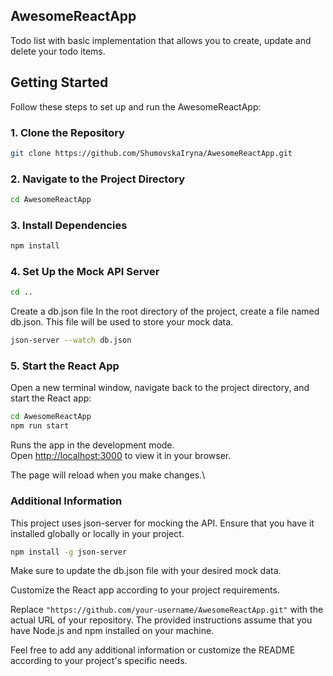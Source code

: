 ## AwesomeReactApp

Todo list with basic implementation that allows you to create, update and delete your todo items.

## Getting Started

Follow these steps to set up and run the AwesomeReactApp:

### 1. Clone the Repository

```bash
git clone https://github.com/ShumovskaIryna/AwesomeReactApp.git

```
### 2. Navigate to the Project Directory

```bash
cd AwesomeReactApp
```

### 3. Install Dependencies

```bash
npm install
```

### 4. Set Up the Mock API Server

```bash
cd ..
```

Create a db.json file
In the root directory of the project, create a file named db.json. This file will be used to store your mock data.

```bash
json-server --watch db.json
```

### 5. Start the React App

Open a new terminal window, navigate back to the project directory, and start the React app:

```bash
cd AwesomeReactApp
npm run start
```


Runs the app in the development mode.\
Open [http://localhost:3000](http://localhost:3000) to view it in your browser.

The page will reload when you make changes.\

### Additional Information

This project uses json-server for mocking the API. Ensure that you have it installed globally or locally in your project.

```bash
npm install -g json-server
```

Make sure to update the db.json file with your desired mock data.

Customize the React app according to your project requirements.

Replace `"https://github.com/your-username/AwesomeReactApp.git"` with the actual URL of your repository. The provided instructions assume that you have Node.js and npm installed on your machine.

Feel free to add any additional information or customize the README according to your project's specific needs.